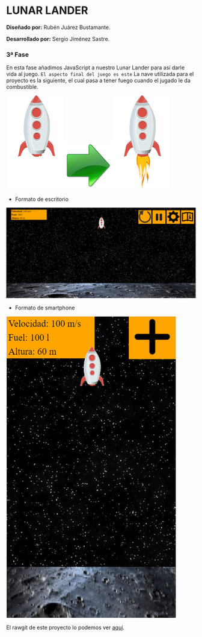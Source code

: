 # LUNAR LANDER

__Diseñado por:__ Rubén Juárez Bustamante.

__Desarrollado por:__ Sergio Jiménez Sastre.

### 3ª Fase

En esta fase añadimos JavaScript a nuestro Lunar Lander para así darle vida al juego. `El aspecto final del juego es este`
La nave utilizada para el proyecto es la siguiente, el cual pasa a tener fuego cuando el jugado le da combustible.

![Nave](https://github.com/sergjime/Lunar-Landing/blob/master/img/Nave.png)![Flecha](https://github.com/sergjime/Lunar-Landing/blob/master/img/Right3Green.png)![NaveConFuego](https://github.com/sergjime/Lunar-Landing/blob/master/img/NaveFuego.gif)

* Formato de escritorio

![Aspecto Lunar Lander en desktop](https://github.com/sergjime/Lunar-Landing/blob/master/img/aspecto.png)

* Formato de smartphone

![Aspecto Lunar Lander en smartphone](https://github.com/sergjime/Lunar-Landing/blob/master/img/aspecto_m.png)

El rawgit de este proyecto lo podemos ver [aquí](https://rawgit.com/sergjime/Lunar-Landing/master/index.html).
